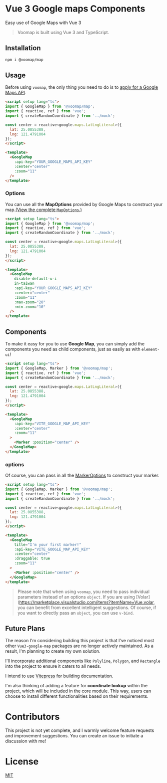 # Vue 3 Google maps Components

Easy use of Google Maps with Vue 3

> Voomap is built using Vue 3 and TypeScript.

## Installation
```bash
npm i @voomap/map
```

## Usage

Before using `voomap`, the only thing you need to do is to [apply for a Google Maps API](https://developers.google.com/maps/documentation/javascript/get-api-key).

```html
<script setup lang="ts">
import { GoogleMap } from '@voomap/map';
import { reactive, ref } from 'vue';
import { createRandomCoordinate } from '../mock';

const center = reactive<google.maps.LatLngLiteral>({
  lat: 25.0855388,
  lng: 121.4791004
});
</script>

<template>
  <GoogleMap
    :api-key="YOUR_GOOGLE_MAPS_API_KEY"
    :center="center"
    :zoom="11"
  />
</template>
```

### Options

You can use all the **MapOptions** provided by Google Maps to construct your map.[(View the complete `MapOptions`.)](https://developers.google.com/maps/documentation/javascript/reference/map#MapOptions)

```html
<script setup lang="ts">
import { GoogleMap } from '@voomap/map';
import { reactive, ref } from 'vue';
import { createRandomCoordinate } from '../mock';

const center = reactive<google.maps.LatLngLiteral>({
  lat: 25.0855388,
  lng: 121.4791004
});
</script>

<template>
  <GoogleMap
    disable-default-u-i
    in-taiwan
	:api-key="YOUR_GOOGLE_MAPS_API_KEY"
	:center="center"
	:zoom="11"
	:max-zoom="20"
    :min-zoom="10"
  />
</template>
```

## Components

To make it easy for you to use **Google Map**, you can simply add the components you need as child components, just as easily as with `element-ui`!

```html
<script setup lang="ts">
import { GoogleMap, Marker } from '@voomap/map';
import { reactive, ref } from 'vue';
import { createRandomCoordinate } from '../mock';

const center = reactive<google.maps.LatLngLiteral>({
  lat: 25.0855388,
  lng: 121.4791004
});
</script>

<template>
  <GoogleMap
    :api-key="VITE_GOOGLE_MAP_API_KEY"
	:center="center"
	:zoom="11"
  >
    <Marker :position="center" />
  </GoogleMap>
</template>
```

### options

Of course, you can pass in all the [MarkerOptions](https://developers.google.com/maps/documentation/javascript/reference/marker#MarkerOptions) to construct your marker.

```html
<script setup lang="ts">
import { GoogleMap, Marker } from '@voomap/map';
import { reactive, ref } from 'vue';
import { createRandomCoordinate } from '../mock';

const center = reactive<google.maps.LatLngLiteral>({
  lat: 25.0855388,
  lng: 121.4791004
});
</script>

<template>
  <GoogleMap
	title="I'm your first marker!"
    :api-key="VITE_GOOGLE_MAP_API_KEY"
	:center="center"
    :draggable: true
	:zoom="11"
  >
    <Marker :position="center" />
  </GoogleMap>
</template>
```

> Please note that when using `voomap`, you need to pass individual parameters instead of an options `object`. If you are using [Volar](https://marketplace.visualstudio.com/items?itemName=Vue.volar, you can benefit from excellent intelligent suggestions. Of course, if you want to directly pass an `object`, you can use `v-bind`.

## Future Plans

The reason I'm considering building this project is that I've noticed most other `Vue3-google-map` packages are no longer actively maintained. As a result, I'm planning to create my own solution.

I'll incorporate additional components like `Polyline`, `Polygon`, and `Rectangle` into the project to ensure it caters to all needs.

I intend to use [Vitepress](https://vitepress.dev/) for building documentation.

I'm also thinking of adding a feature for **coordinate lookup** within the project, which will be included in the core module. This way, users can choose to install different functionalities based on their requirements.

# Contributors

This project is not yet complete, and I warmly welcome feature requests and improvement suggestions. You can create an issue to initiate a discussion with me!

# License

[MIT](http://opensource.org/licenses/MIT)
